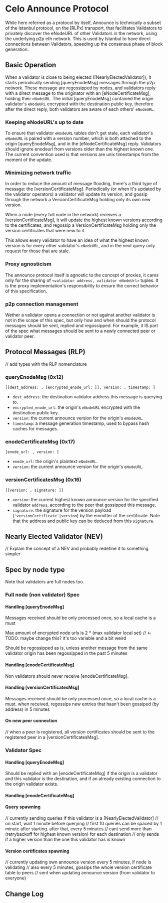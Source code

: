 # Celo Announce Protocol

While here referred as a protocol by itself, Announce is technically a subset of the Istanbul protocol, on the [RLPx] transport, that facilitates Validators to privately discover the eNodeURL of other Validators in the network, using the underlying p2p eth network. This is used by Istanbul to have direct connections between Validators, speeding up the consensus phase of block generation.

## Basic Operation

When a validator is close to being elected ([NearlyElectedValidator]), it starts periodically sending [queryEnodeMsg] messages through the p2p network. These message are regossipped by nodes, and validators reply with a direct message to the originator with an [eNodeCertificateMsg], holding their `eNodeURL`. The initial [queryEnodeMsg] contained the origin validator's `eNodeURL` encrypted with the destination public key, therefore after the direct reply, both validators are aware of each others' `eNodeURL`.

### Keeping eNodeURL's up to date

To ensure that validator `eNodeURL` tables don't get stale, each validator's `eNodeURL` is paired with a version number, which is both attached to the origin [queryEnodeMsg], and in the [eNodeCertificateMsg] reply. Validators should ignore enodeurl from versions older than the highest known one. The current convention used is that versions are unix timestamps from the moment of the update.

### Minimizing network traffic

In order to reduce the amount of message flooding, there's a third type of message: the [versionCertificateMsg]. Periodically (or when it's updated by the validator operators) a validator will update its version, and gossip through the network a VersionCertificateMsg holding only its own new version.

When a node (every full node in the network) receives a [versionCertificateMsg], it will update the highest known versions according to the certificates, and regossip a VersionCertificateMsg holding only the version certificates that were new to it.

This allows every validator to have an idea of what the highest known version is for every other validator's `eNodeURL`, and in the next query only request for those that are stale.

### Proxy agnosticism

The announce protocol itself is agnostic to the concept of proxies, it cares only for the sharing of `<validator address, validator eNodeUrl>` tuples. It is the proxy implementation's responsibility to ensure the correct behavior of this specification.

### p2p connection management

Wether a validator opens a connection or not against another validator is not in the scope of this spec, but only how and when should the protocol messages should be sent, replied and regossipped. For example, it IS part of the spec what messages should be sent to a newly connected peer or validator peer.

## Protocol Messages (RLP)

// add types with the RLP nomenclature

### queryEnodeMsg (0x12)

`[[dest_address: , [encrypted_enode_url: ]], version: , timestamp: ]`

- `dest_address`: the destination validator address this message is querying to.
- `encrypted_enode_url`: the origin's `eNodeURL` encrypted with the destination public key.
- `version`: the current announce version for the origin's `eNodeURL`.
- `timestamp`: a message generation timestamp, used to bypass hash caches for messages.

### enodeCertificateMsg (0x17)

`[enode_url: , version: ]`

- `enode_url`: the origin's plaintext `eNodeURL`.
- `version`: the current announce version for the origin's `eNodeURL`.

### versionCertificatesMsg (0x16)

`[[version: , signature: ]]`

- `version`: the current highest known announce version for the specified validator `address`, according to the peer that gossipped this message.
- `signature`: the signature for the version payload (`'versionCertificate'|version`) by the emmitter of the certificate. Note that the address and public key can be deduced from this `signature`.


## Nearly Elected Validator (NEV)

// Explain the concept of a NEV and probably redefine it to something simpler

## Spec by node type

Note that validators are full nodes too.

### Full node (non validator) Spec

#### Handling [queryEnodeMsg]

Messages received should be only processed once, so a local cache is a must

Max amount of encrypted node urls is 2 * (max validator local set) // <- TODO: maybe change this? it's too variable and a bit weird

Should be regossipped as is, unless another message from the same validator origin has been regossipped in the past 5 minutes

#### Handling [enodeCertificateMsg]

Non validators should never receive [enodeCertificateMsg].

#### Handling [versionCertificatesMsg]

Messages received should be only processed once, so a local cache is a must.
when received, regossips new entries that hasn't been gossiped (by address) in 5 minutes

#### On new peer connection

// when a peer is registered, all version certificates should be sent to the registered peer in a [versionCertificatesMsg].

### Validator Spec

#### Handling [queryEnodeMsg]

Should be replied with an [enodeCertificateMsg] if the origin is a validator and this validator is the destination, and if an already existing connection to the origin validator exists.

#### Handling [enodeCertificateMsg]


#### Query spawning
// currently sending queries if this validator is a [NearlyElectedValidator]
// on start, wait 1 minute before querying
// first 10 queries can be spaced by 1 minute after starting. after that, every 5 minutes
// cant send more than (retrybackoff for highest known version) for each destination
// only sends if a higher version than the one this validator has is known


#### Version certificates spawning
// currently updating own announce version every 5 minutes, if node is validating
// also every 5 minutes, gossips the whole version certificate table to peers
// sent when updating announce version (from validator to everyone)




## Change Log

